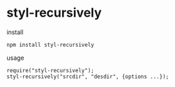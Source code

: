 styl-recursively
==================

install

    npm install styl-recursively

usage

    require("styl-recursively");
    styl-recursively("srcdir", "desdir", {options ...});

